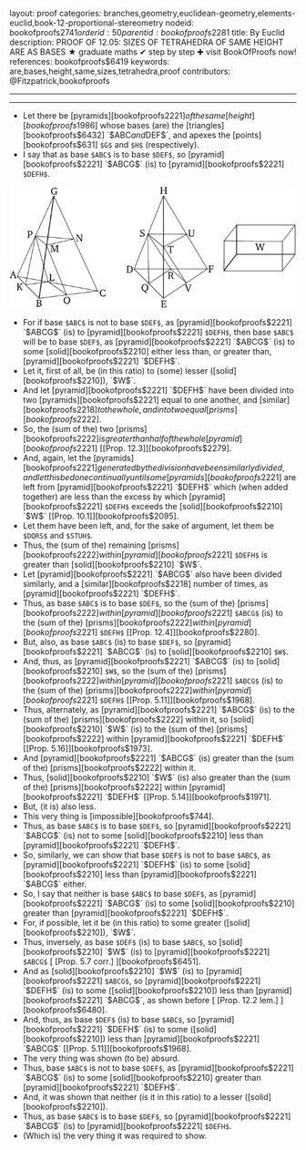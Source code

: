 layout: proof
categories: branches,geometry,euclidean-geometry,elements-euclid,book-12-proportional-stereometry
nodeid: bookofproofs$2741
orderid: 50
parentid: bookofproofs$2281
title: By Euclid
description: PROOF OF 12.05: SIZES OF TETRAHEDRA OF SAME HEIGHT ARE AS BASES &#9733; graduate maths &#10004; step by step &#10010; visit BookOfProofs now!
references: bookofproofs$6419
keywords: are,bases,height,same,sizes,tetrahedra,proof
contributors: @Fitzpatrick,bookofproofs


---


---



* Let there be [pyramids][bookofproofs$2221] of the same [height][bookofproofs$1986] whose bases (are) the [triangles][bookofproofs$6432] `$ABC$` and `$DEF$`, and apexes the [points][bookofproofs$631] `$G$` and `$H$` (respectively).
* I say that as base `$ABC$` is to base `$DEF$`, so [pyramid][bookofproofs$2221] `$ABCG$` (is) to [pyramid][bookofproofs$2221] `$DEFH$`.

![fig05e](https://github.com/bookofproofs/bookofproofs.github.io/blob/main/_sources/_assets/images/euclid/Book12/fig05e.png?raw=true)

* For if base `$ABC$` is not to base `$DEF$`, as [pyramid][bookofproofs$2221] `$ABCG$` (is) to [pyramid][bookofproofs$2221] `$DEFH$`, then base `$ABC$` will be to base `$DEF$`, as [pyramid][bookofproofs$2221] `$ABCG$` (is) to some [solid][bookofproofs$2210] either less than, or greater than, [pyramid][bookofproofs$2221] `$DEFH$`.
* Let it, first of all, be (in this ratio) to (some) lesser ([solid][bookofproofs$2210]), `$W$`.
* And let [pyramid][bookofproofs$2221] `$DEFH$` have been divided into two [pyramids][bookofproofs$2221] equal to one another, and [similar][bookofproofs$2218] to the whole, and into two equal [prisms][bookofproofs$2222].
* So, the (sum of the) two [prisms][bookofproofs$2222] is greater than half of the whole [pyramid][bookofproofs$2221] [[Prop. 12.3]][bookofproofs$2279].
* And, again, let the [pyramids][bookofproofs$2221] generated by the division have been similarly divided, and let this be done continually until some [pyramids][bookofproofs$2221] are left from [pyramid][bookofproofs$2221] `$DEFH$` which (when added together) are less than the excess by which [pyramid][bookofproofs$2221] `$DEFH$` exceeds the [solid][bookofproofs$2210] `$W$` [[Prop. 10.1]][bookofproofs$2095].
* Let them have been left, and, for the sake of argument, let them be `$DQRS$` and `$STUH$`.
* Thus, the (sum of the) remaining [prisms][bookofproofs$2222] within [pyramid][bookofproofs$2221] `$DEFH$` is greater than [solid][bookofproofs$2210] `$W$`.
* Let [pyramid][bookofproofs$2221] `$ABCG$` also have been divided similarly, and a [similar][bookofproofs$2218] number of times, as [pyramid][bookofproofs$2221] `$DEFH$`.
* Thus, as base `$ABC$` is to base `$DEF$`, so the (sum of the) [prisms][bookofproofs$2222] within [pyramid][bookofproofs$2221] `$ABCG$` (is) to the (sum of the) [prisms][bookofproofs$2222] within [pyramid][bookofproofs$2221] `$DEFH$` [[Prop. 12.4]][bookofproofs$2280].
* But, also, as base `$ABC$` (is) to base `$DEF$`, so [pyramid][bookofproofs$2221] `$ABCG$` (is) to [solid][bookofproofs$2210] `$W$`.
* And, thus, as [pyramid][bookofproofs$2221] `$ABCG$` (is) to [solid][bookofproofs$2210] `$W$`, so the (sum of the) [prisms][bookofproofs$2222] within [pyramid][bookofproofs$2221] `$ABCG$` (is) to the (sum of the) [prisms][bookofproofs$2222] within [pyramid][bookofproofs$2221] `$DEFH$` [[Prop. 5.11]][bookofproofs$1968].
* Thus, alternately, as [pyramid][bookofproofs$2221] `$ABCG$` (is) to the (sum of the) [prisms][bookofproofs$2222] within it, so [solid][bookofproofs$2210] `$W$` (is) to the (sum of the) [prisms][bookofproofs$2222] within [pyramid][bookofproofs$2221] `$DEFH$` [[Prop. 5.16]][bookofproofs$1973].
* And [pyramid][bookofproofs$2221] `$ABCG$` (is) greater than the (sum of the) [prisms][bookofproofs$2222] within it.
* Thus, [solid][bookofproofs$2210] `$W$` (is) also greater than the (sum of the) [prisms][bookofproofs$2222] within [pyramid][bookofproofs$2221] `$DEFH$` [[Prop. 5.14]][bookofproofs$1971].
* But, (it is) also less.
* This very thing is [impossible][bookofproofs$744].
* Thus, as base `$ABC$` is to base `$DEF$`, so [pyramid][bookofproofs$2221] `$ABCG$` (is) not to some [solid][bookofproofs$2210] less than [pyramid][bookofproofs$2221] `$DEFH$`.
* So, similarly, we can show that base `$DEF$` is not to base `$ABC$`, as [pyramid][bookofproofs$2221] `$DEFH$` (is) to some [solid][bookofproofs$2210] less than [pyramid][bookofproofs$2221] `$ABCG$` either.
* So, I say that neither is base `$ABC$` to base `$DEF$`, as [pyramid][bookofproofs$2221] `$ABCG$` (is) to some [solid][bookofproofs$2210] greater than [pyramid][bookofproofs$2221] `$DEFH$`.
* For, if possible, let it be (in this ratio) to some greater ([solid][bookofproofs$2210]), `$W$`.
* Thus, inversely, as base `$DEF$` (is) to base `$ABC$`, so [solid][bookofproofs$2210] `$W$` (is) to [pyramid][bookofproofs$2221] `$ABCG$` [ [Prop. 5.7 corr.] ][bookofproofs$6451].
* And as [solid][bookofproofs$2210] `$W$` (is) to [pyramid][bookofproofs$2221] `$ABCG$`, so [pyramid][bookofproofs$2221] `$DEFH$` (is) to some ([solid][bookofproofs$2210]) less than [pyramid][bookofproofs$2221] `$ABCG$`, as shown before [ [Prop. 12.2 lem.] ][bookofproofs$6480].
* And, thus, as base `$DEF$` (is) to base `$ABC$`, so [pyramid][bookofproofs$2221] `$DEFH$` (is) to some ([solid][bookofproofs$2210]) less than [pyramid][bookofproofs$2221] `$ABCG$` [[Prop. 5.11]][bookofproofs$1968].
* The very thing was shown (to be) absurd.
* Thus, base `$ABC$` is not to base `$DEF$`, as [pyramid][bookofproofs$2221] `$ABCG$` (is) to some [solid][bookofproofs$2210] greater than [pyramid][bookofproofs$2221] `$DEFH$`.
* And, it was shown that neither (is it in this ratio) to a lesser ([solid][bookofproofs$2210]).
* Thus, as base `$ABC$` is to base `$DEF$`, so [pyramid][bookofproofs$2221] `$ABCG$` (is) to [pyramid][bookofproofs$2221] `$DEFH$`.
* (Which is) the very thing it was required to show.
